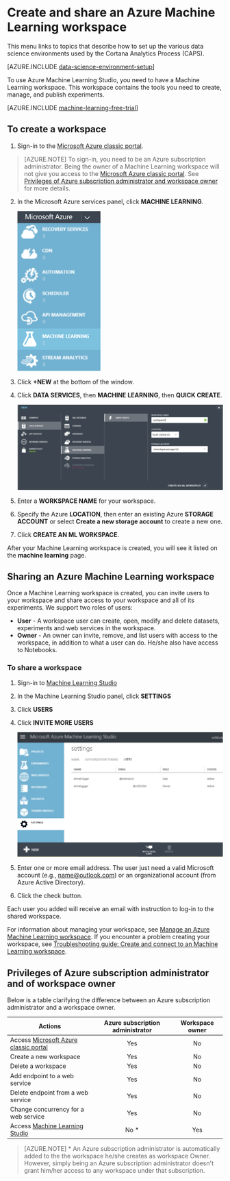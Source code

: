 <properties
	pageTitle="Create a Machine Learning workspace | Microsoft Azure"
	description="How to create a workspace for Azure Machine Learning Studio"
	services="machine-learning"
	documentationCenter=""
	authors="garyericson"
	manager="paulettm"
	editor="cgronlun"/>

<tags
	ms.service="machine-learning"
	ms.workload="data-services"
	ms.tgt_pltfrm="na"
	ms.devlang="na"
	ms.topic="article"
	ms.date="08/16/2016"
	ms.author="garye;bradsev;ahgyger"/>


# Create and share an Azure Machine Learning workspace

This menu links to topics that describe how to set up the various data science environments used by the Cortana Analytics Process (CAPS).

[AZURE.INCLUDE [data-science-environment-setup](../../includes/cap-setup-environments.md)]

To use Azure Machine Learning Studio, you need to have a Machine Learning workspace. This workspace contains the tools you need to create, manage, and publish experiments.

[AZURE.INCLUDE [machine-learning-free-trial](../../includes/machine-learning-free-trial.md)]

## To create a workspace

1. Sign-in to the [Microsoft Azure classic portal].

> [AZURE.NOTE] To sign-in, you need to be an Azure subscription administrator. Being the owner of a Machine Learning workspace will not give you access to the [Microsoft Azure classic portal]. See [Privileges of Azure subscription administrator and workspace owner](#subscriptionvsworkspace) for more details.

2. In the Microsoft Azure services panel, click **MACHINE LEARNING**.

    ![Machine Learning service][1]

3. Click **+NEW** at the bottom of the window.
4. Click **DATA SERVICES**, then **MACHINE LEARNING**, then **QUICK CREATE**.

	![Quick Create of new workspace][3]

5. Enter a **WORKSPACE NAME** for your workspace.
6. Specify the Azure **LOCATION**, then enter an existing Azure **STORAGE ACCOUNT** or select **Create a new storage account** to create a new one.
7. Click **CREATE AN ML WORKSPACE**.

After your Machine Learning workspace is created, you will see it listed on the **machine learning** page.

## Sharing an Azure Machine Learning workspace

Once a Machine Learning workspace is created, you can invite users to your workspace and share access to your workspace and all of its experiments. We support two roles of users:

- **User** - A workspace user can create, open, modify and delete datasets, experiments and web services in the workspace.
- **Owner** - An owner can invite, remove, and list users with access to the workspace, in addition to what a user can do. He/she also have access to Notebooks.

### To share a workspace
1. Sign-in to [Machine Learning Studio]
2. In the Machine Learning Studio panel, click **SETTINGS**
3. Click **USERS**
4. Click **INVITE MORE USERS**

    ![Invite more users][4]

5. Enter one or more email address. The user just need a valid Microsoft account (e.g., name@outlook.com) or an organizational account (from Azure Active Directory).
6. Click the check button.

Each user you added will receive an email with instruction to log-in to the shared workspace.

For information about managing your workspace, see [Manage an Azure Machine Learning workspace].
If you encounter a problem creating your workspace, see [Troubleshooting guide: Create and connect to an Machine Learning workspace].

## <a name="subscriptionvsworkspace"></a>Privileges of Azure subscription administrator and of workspace owner

Below is a table clarifying the difference between an Azure subscription administrator and a workspace owner.

| Actions        			| Azure subscription administrator | Workspace owner  |
| --------------			|:------------------------:| :----------------:|
| Access [Microsoft Azure classic portal]| Yes 	       | No				   |
| Create a new workspace                 | Yes         | No				   |
| Delete a workspace                     | Yes	       | No				   |
| Add endpoint to a web service          | Yes		   | No				   |
| Delete endpoint from a web service     | Yes 		   | No				   |
| Change concurrency for a web service   | Yes 		   | No				   |
| Access [Machine Learning Studio]       | No *	       | Yes			   |


> [AZURE.NOTE] * An Azure subscription administrator is automatically added to the the workspace he/she creates as workspace Owner. However, simply being an Azure subscription administrator doesn't grant him/her access to any workspace under that subscription.

<!-- ![List of Machine Learning workspaces][2] -->

<!--Anchors-->
[To create a workspace]: #createworkspace

<!--Image references-->
[1]: media/machine-learning-create-workspace/cw1.png
[2]: media/machine-learning-create-workspace/cw2.png
[3]: media/machine-learning-create-workspace/cw4.png
[4]: media/machine-learning-create-workspace/cw5.png


<!--Link references-->
[Manage an Azure Machine Learning workspace]: machine-learning-manage-workspace.md
[Troubleshooting guide: Create and connect to an Machine Learning workspace]: machine-learning-troubleshooting-creating-ml-workspace.md
[Machine Learning Studio]: https://studio.azureml.net/  
[Microsoft Azure classic portal]: https://manage.windowsazure.com/
